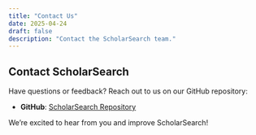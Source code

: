 ```yaml
---
title: "Contact Us"
date: 2025-04-24
draft: false
description: "Contact the ScholarSearch team."
---
```


## Contact ScholarSearch

Have questions or feedback? Reach out to us on our GitHub repository:

- **GitHub**: [ScholarSearch Repository](https://github.com/maya2816/chrome-extension-scholary-search)

We’re excited to hear from you and improve ScholarSearch!